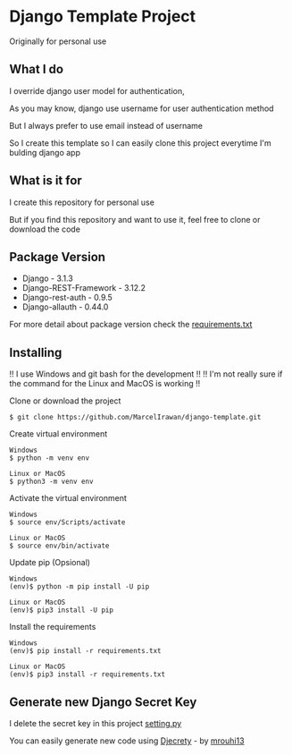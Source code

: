 # Django Template Project

Originally for personal use


## What I do

I override django user model for authentication,

As you may know, django use username for user authentication method

But I always prefer to use email instead of username

So I create this template so I can easily clone this project everytime I'm bulding django app


## What is it for

I create this repository for personal use

But if you find this repository and want to use it, feel free to clone or download the code


## Package Version
* Django - 3.1.3
* Django-REST-Framework - 3.12.2
* Django-rest-auth - 0.9.5
* Django-allauth - 0.44.0

For more detail about package version check the [requirements.txt](requirements.txt)

## Installing

!! I use Windows and git bash for the development !!
!! I'm not really sure if the command for the Linux and MacOS is working !!

Clone or download the project
```
$ git clone https://github.com/MarcelIrawan/django-template.git
```

Create virtual environment
```
Windows
$ python -m venv env

Linux or MacOS
$ python3 -m venv env
```

Activate the virtual environment
```
Windows
$ source env/Scripts/activate

Linux or MacOS
$ source env/bin/activate
```

Update pip (Opsional)
```
Windows
(env)$ python -m pip install -U pip

Linux or MacOS
(env)$ pip3 install -U pip
```

Install the requirements
```
Windows
(env)$ pip install -r requirements.txt

Linux or MacOS
(env)$ pip3 install -r requirements.txt
```


## Generate new Django Secret Key

I delete the secret key in this project [setting.py](https://github.com/MarcelIrawan/django-template/blob/main/base/settings.py#L23)

You can easily generate new code using [Djecrety](https://djecrety.ir/) - by [mrouhi13](https://github.com/mrouhi13)